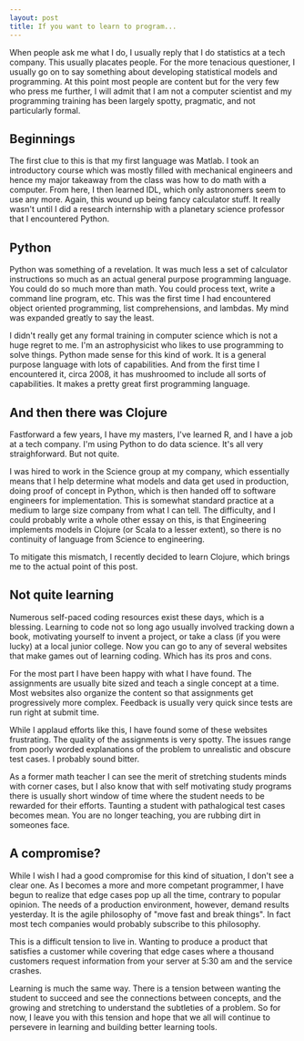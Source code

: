 ```yaml
---
layout: post
title: If you want to learn to program...
---
```


When people ask me what I do, I usually reply that I do statistics at a tech company.
This usually placates people. For the more tenacious questioner, I usually go on to say
something about developing statistical models and programming. At this point most
people are content but for the very few who press me further, I will admit that I
am not a computer scientist and my programming training has been largely spotty,
pragmatic, and not particularly formal.

## Beginnings

The first clue to this is that my first language was Matlab. I took an introductory course
which was mostly filled with mechanical engineers and hence my major takeaway from the
class was how to do math with a computer. From here, I then learned IDL, which only 
astronomers seem to use any more. Again, this wound up being fancy calculator stuff. It
really wasn't until I did a research internship with a planetary science professor that
I encountered Python.

## Python

Python was something of a revelation. It was much less a set of calculator instructions
so much as an actual general purpose programming language. You could do so much more
than math. You could process text, write a command line program, etc. This was the
first time I had encountered object oriented programming, list comprehensions, and
lambdas. My mind was expanded greatly to say the least.

I didn't really get any formal training in computer science which is not a huge regret to
me. I'm an astrophysicist who likes to use programming to solve things. Python made sense
for this kind of work. It is a general purpose language with lots of capabilities. And
from the first time I encountered it, circa 2008, it has mushroomed to include all sorts
of capabilities. It makes a pretty great first programming language.

## And then there was Clojure

Fastforward a few years, I have my masters, I've learned R, and I have a job at a tech company.
I'm using Python to do data science. It's all very straighforward. But not quite.

I was hired to work in the Science group at my company, which essentially means that I
help determine what models and data get used in production, doing proof of concept
in Python, which is then handed off to software engineers for implementation. This is 
somewhat standard practice at a medium to large size company from what I can tell. The difficulty,
and I could probably write a whole other essay on this, is that Engineering implements
models in Clojure (or Scala to a lesser extent), so there is no continuity of language from
Science to engineering.

To mitigate this mismatch, I recently decided to learn Clojure, which brings me to the actual
point of this post.

## Not quite learning

Numerous self-paced coding resources exist these days, which is a blessing. Learning to code not
so long ago usually involved tracking down a book, motivating yourself to invent a project,
or take a class (if you were lucky) at a local junior college. Now you can go to any of several
websites that make games out of learning coding. Which has its pros and cons.

For the most part I have been happy with what I have found. The assignments are usually bite
sized and teach a single concept at a time. Most websites also organize the content so that
assignments get progressively more complex. Feedback is usually very quick since tests are run
right at submit time.

While I applaud efforts like this, I have found some of these websites frustrating. The quality
of the assignments is very spotty. The issues range from poorly worded explanations of the problem
to unrealistic and obscure test cases. I probably sound bitter.

As a former math teacher I can see the merit of stretching students minds with corner cases, but
I also know that with self motivating study programs there is usually short window of time where
the student needs to be rewarded for their efforts. Taunting a student with pathalogical test 
cases becomes mean. You are no longer teaching, you are rubbing dirt in someones face.

## A compromise?

While I wish I had a good compromise for this kind of situation, I don't see a clear one. As I
becomes a more and more competant programmer, I have begun to realize that edge cases pop up all
the time, contrary to popular opinion. The needs of a production environment, however, demand
results yesterday. It is the agile philosophy of "move fast and break things". In fact most tech
companies would probably subscribe to this philosophy.

This is a difficult tension to live in. Wanting to produce a product that satisfies a customer
while covering that edge cases where a thousand customers request information from your server at
5:30 am and the service crashes.

Learning is much the same way. There is a tension between wanting the student to succeed and see
the connections between concepts, and the growing and stretching to understand the subtleties
of a problem. So for now, I leave you with this tension and hope that we all will continue to
persevere in learning and building better learning tools.
